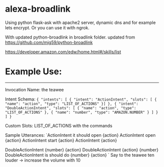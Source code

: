 # alexa-broadlink

Using python flask-ask with apache2 server, dynamic dns and for example lets encrypt. Or you can use it with ngrok.

With updated python-broadlink in broadlink folder. updated from https://github.com/mjg59/python-broadlink



https://developer.amazon.com/edw/home.html#/skills/list

# Example Use:
--------------
Invocation Name: the teawee

Intent Schema:
`{
  "intents": [
    {
      "intent": "ActionIntent",
      "slots": [
        {
          "name": "action",
          "type": "LIST_OF_ACTIONS"
        }]
    },
    {
      "intent": "DoubleActionIntent",
      "slots": [
        {
          "name": "action",
          "type": "LIST_OF_ACTIONS"
        },
        {
          "name": "number",
          "type": "AMAZON.NUMBER"
        }
      ]
    }
  ]
}
`

Custom Slots:
LIST_OF_ACTIONS with the commands

Sample Utterances:
`ActionIntent it should open {action}
ActionIntent open {action}
ActionIntent start {action}
ActionIntent {action}

DoubleActionIntent {number} {action}
DoubleActionIntent {action} {number}
DoubleActionIntent is should do {number} {action}
`
Say to the teawee ten louder -> increase the volume with 10
